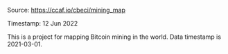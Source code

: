 Source: https://ccaf.io/cbeci/mining_map

Timestamp: 12 Jun 2022

This is a project for mapping Bitcoin mining in the world.
Data timestamp is 2021-03-01.